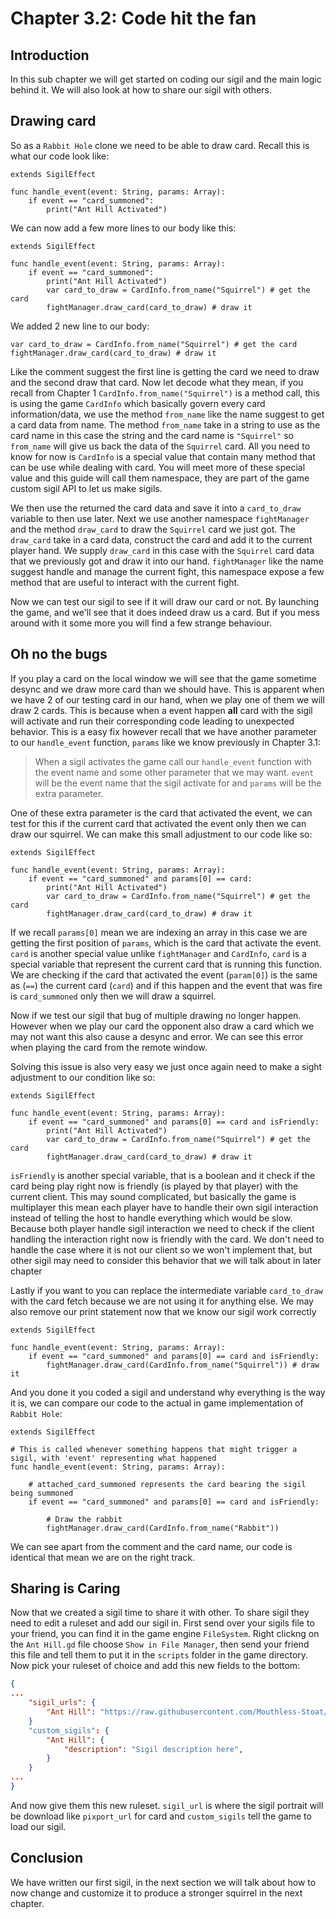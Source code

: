 # Chapter 3.2: Code hit the fan

## Introduction

In this sub chapter we will get started on coding our sigil and the main logic behind it. We will also look at how to share our sigil with others.

## Drawing card

So as a `Rabbit Hole` clone we need to be able to draw card. Recall this is what our code look like:

```gdscript
extends SigilEffect

func handle_event(event: String, params: Array):
	if event == "card_summoned":
		print("Ant Hill Activated")
```

We can now add a few more lines to our body like this:

```gdscript
extends SigilEffect

func handle_event(event: String, params: Array):
	if event == "card_summoned":
		print("Ant Hill Activated")
		var card_to_draw = CardInfo.from_name("Squirrel") # get the card
		fightManager.draw_card(card_to_draw) # draw it
```

We added 2 new line to our body:

```gdscript
var card_to_draw = CardInfo.from_name("Squirrel") # get the card
fightManager.draw_card(card_to_draw) # draw it
```

Like the comment suggest the first line is getting the card we need to draw and the second draw that card. Now let decode what they mean, if you recall from Chapter 1 `CardInfo.from_name("Squirrel")` is a method call, this is using the game `CardInfo` which basically govern every card information/data, we use the method `from_name` like the name suggest to get a card data from name. The method `from_name` take in a string to use as the card name in this case the string and the card name is `"Squirrel"` so `from_name` will give us back the data of the `Squirrel` card. All you need to know for now is `CardInfo` is a special value that contain many method that can be use while dealing with card. You will meet more of these special value and this guide will call them namespace, they are part of the game custom sigil API to let us make sigils.

We then use the returned the card data and save it into a `card_to_draw` variable to then use later. Next we use another namespace `fightManager` and the method `draw_card` to draw the `Squirrel` card we just got. The `draw_card` take in a card data, construct the card and add it to the current player hand. We supply `draw_card` in this case with the `Squirrel` card data that we previously got and draw it into our hand. `fightManager` like the name suggest handle and manage the current fight, this namespace expose a few method that are useful to interact with the current fight.

Now we can test our sigil to see if it will draw our card or not. By launching the game, and we'll see that it does indeed draw us a card. But if you mess around with it some more you will find a few strange behaviour.

## Oh no the bugs

If you play a card on the local window we will see that the game sometime desync and we draw more card than we should have. This is apparent when we have 2 of our testing card in our hand, when we play one of them we will draw 2 cards. This is because when a event happen **all** card with the sigil will activate and run their corresponding code leading to unexpected behavior. This is a easy fix however recall that we have another parameter to our `handle_event` function, `params` like we know previously in Chapter 3.1:

> When a sigil activates the game call our `handle_event` function with the event name and some other parameter that we may want. `event` will be the event name that the sigil activate for and `params` will be the extra parameter.

One of these extra parameter is the card that activated the event, we can test for this if the current card that activated the event only then we can draw our squirrel. We can make this small adjustment to our code like so:

```gdscript
extends SigilEffect

func handle_event(event: String, params: Array):
	if event == "card_summoned" and params[0] == card:
		print("Ant Hill Activated")
		var card_to_draw = CardInfo.from_name("Squirrel") # get the card
		fightManager.draw_card(card_to_draw) # draw it
```

If we recall `params[0]` mean we are indexing an array in this case we are getting the first position of `params`, which is the card that activate the event. `card` is another special value unlike `fightManager` and `CardInfo`, `card` is a special variable that represent the current card that is running this function. We are checking if the card that activated the event (`param[0]`) is the same as (`==`) the current card (`card`) and if this happen and the event that was fire is `card_summoned` only then we will draw a squirrel.

Now if we test our sigil that bug of multiple drawing no longer happen. However when we play our card the opponent also draw a card which we may not want this also cause a desync and error. We can see this error when playing the card from the remote window.

Solving this issue is also very easy we just once again need to make a sight adjustment to our condition like so:

```gdscript
extends SigilEffect

func handle_event(event: String, params: Array):
	if event == "card_summoned" and params[0] == card and isFriendly:
		print("Ant Hill Activated")
		var card_to_draw = CardInfo.from_name("Squirrel") # get the card
		fightManager.draw_card(card_to_draw) # draw it
```

`isFriendly` is another special variable, that is a boolean and it check if the card being play right now is friendly (is played by that player) with the current client. This may sound complicated, but basically the game is multiplayer this mean each player have to handle their own sigil interaction instead of telling the host to handle everything which would be slow. Because both player handle sigil interaction we need to check if the client handling the interaction right now is friendly with the card. We don't need to handle the case where it is not our client so we won't implement that, but other sigil may need to consider this behavior that we will talk about in later chapter

Lastly if you want to you can replace the intermediate variable `card_to_draw` with the card fetch because we are not using it for anything else. We may also remove our print statement now that we know our sigil work correctly

```gdscript
extends SigilEffect

func handle_event(event: String, params: Array):
	if event == "card_summoned" and params[0] == card and isFriendly:
		fightManager.draw_card(CardInfo.from_name("Squirrel")) # draw it
```

And you done it you coded a sigil and understand why everything is the way it is, we can compare our code to the actual in game implementation of `Rabbit Hole`:

```gdscript
extends SigilEffect

# This is called whenever something happens that might trigger a sigil, with 'event' representing what happened
func handle_event(event: String, params: Array):

	# attached_card_summoned represents the card bearing the sigil being summoned
	if event == "card_summoned" and params[0] == card and isFriendly:

		# Draw the rabbit
		fightManager.draw_card(CardInfo.from_name("Rabbit"))
```

We can see apart from the comment and the card name, our code is identical that mean we are on the right track.

## Sharing is Caring

Now that we created a sigil time to share it with other. To share sigil they need to edit a ruleset and add our sigil in. First send over your sigils file to your friend, you can find it in the game engine `FileSystem`. Right clickng on the `Ant Hill.gd` file choose `Show in File Manager`, then send your friend this file and tell them to put it in the `scripts` folder in the game directory. Now pick your ruleset of choice and add this new fields to the bottom:

```json
{
...
    "sigil_urls": {
        "Ant Hill": "https://raw.githubusercontent.com/Mouthless-Stoat/sigil101/main/3-rabbit/Ant%20Hill.png"
    }
    "custom_sigils": {
        "Ant Hill": {
            "description": "Sigil description here",
        }
    }
...
}
```

And now give them this new ruleset. `sigil_url` is where the sigil portrait will be download like `pixport_url` for card and `custom_sigils` tell the game to load our sigil.

## Conclusion

We have written our first sigil, in the next section we will talk about how to now change and customize it to produce a stronger squirrel in the next chapter.

